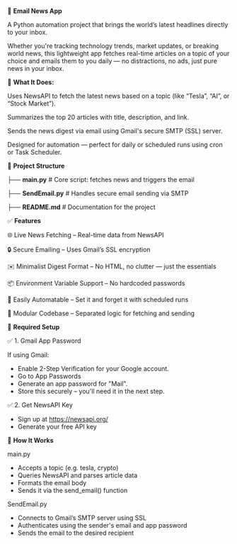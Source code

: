 📧 **Email News App**

A Python automation project that brings the world’s latest headlines directly to your inbox.

Whether you're tracking technology trends, market updates, or breaking world news, this lightweight app fetches real-time articles on a topic of your choice and emails them to you daily — no distractions, no ads, just pure news in your inbox.

📰 **What It Does:**

Uses NewsAPI to fetch the latest news based on a topic (like “Tesla”, “AI”, or “Stock Market”).

Summarizes the top 20 articles with title, description, and link.

Sends the news digest via email using Gmail's secure SMTP (SSL) server.

Designed for automation — perfect for daily or scheduled runs using cron or Task Scheduler.


🔧 **Project Structure**


├── **main.py**           # Core script: fetches news and triggers the email

├── **SendEmail.py**      # Handles secure email sending via SMTP

├── **README.md**         # Documentation for the project


✅ **Features**

🌐 Live News Fetching – Real-time data from NewsAPI

🔒 Secure Emailing – Uses Gmail’s SSL encryption

✉️ Minimalist Digest Format – No HTML, no clutter — just the essentials

📦 Environment Variable Support – No hardcoded passwords

🔁 Easily Automatable – Set it and forget it with scheduled runs

🧩 Modular Codebase – Separated logic for fetching and sending


🔑 **Required Setup**

✅ 1. Gmail App Password

If using Gmail:
* Enable 2-Step Verification for your Google account.
* Go to App Passwords
* Generate an app password for "Mail".
* Store this securely – you'll need it in the next step.

✅ 2. Get NewsAPI Key

* Sign up at https://newsapi.org/
* Generate your free API key


🧠 **How It Works**

main.py

* Accepts a topic (e.g. tesla, crypto)
* Queries NewsAPI and parses article data
* Formats the email body
* Sends it via the send_email() function

SendEmail.py

* Connects to Gmail’s SMTP server using SSL
* Authenticates using the sender's email and app password
* Sends the email to the desired recipient